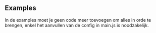 ## Examples

In de examples moet je geen code meer toevoegen om alles in orde te brengen, enkel het aanvullen van de config in main.js is noodzakelijk.
